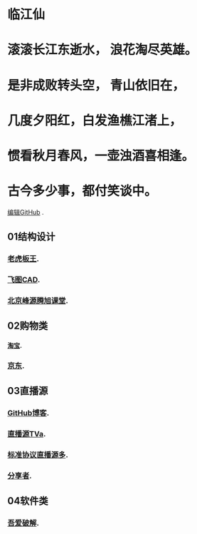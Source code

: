 # 临江仙
# 滚滚长江东逝水， 浪花淘尽英雄。
# 是非成败转头空， 青山依旧在，
# 几度夕阳红，白发渔樵江渚上，
# 惯看秋月春风，一壶浊酒喜相逢。
# 古今多少事，都付笑谈中。

[编辑GitHub](https://github.com/1734320/1734320.github.io/edit/master/README.md) .

## 01结构设计
### [老虎板王](http://www.banwangcad.com/index.aspx).
### [飞图CAD](https://www.ftcad.com/).
### [北京峰源腾旭课堂](https://ke.qq.com/course/133303?taid=12328733688072375).

## 02购物类
#### [淘宝](https://www.taobao.com/).
### [京东](https://www.jd.com//).


## 03直播源
### [GitHub博客](https://1734320.github.io/).
### [直播源TVa](https://1734320.github.io/tva.txt).
### [标准协议直播源多](https://github.com/SPX372928/MyIPTV).
### [分享者](https://www.sharerw.com/).




## 04软件类
### [吾爱破解](https://www.52pojie.cn/).

